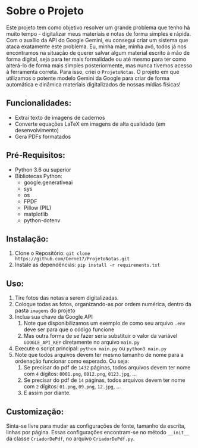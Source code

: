 # Sobre o Projeto
Este projeto tem como objetivo resolver um grande problema que 
tenho há muito tempo - digitalizar meus materiais e notas de
forma simples e rápida. 
Com o auxílio da API do Google Gemini, eu consegui criar um 
sistema que ataca exatamente este problema.
Eu, minha mãe, minha avó, todos já nos encontramos na situação
de querer salvar algum material escrito à mão de forma digital,
seja para ter mais formalidade ou até mesmo para ter como alterá-lo
de forma mais simples posteriormente, mas nunca tivemos acesso à
ferramenta correta. 
Para isso, criei o `ProjetoNotas`. O projeto em que utilizamos o
potente modelo Gemini da Google para criar de forma automática e
dinâmica materiais digitalizados de nossas mídias físicas!


## Funcionalidades:
- Extrai texto de imagens de cadernos
- Converte equações LaTeX em imagens de alta qualidade (em desenvolvimento)
- Gera PDFs formatados

## Pré-Requisitos:
- Python 3.6 ou superior
- Bibliotecas Python:
    - google.generativeai
    - sys
    - os
    - FPDF
    - Pillow (PIL)
    - matplotlib
    - python-dotenv


## Instalação:
1. Clone o Repositório: `git clone https://github.com/Cerne17/ProjetoNotas.git`
2. Instale as dependências: `pip install -r requirements.txt`

## Uso:
1. Tire fotos das notas a serem digitalizadas.
2. Coloque todas as fotos, organizando-as por ordem numérica, dentro da pasta `imagens` do projeto
3. Inclua sua chave da Google API
    1. Note que disponibilizamos um exemplo de como seu arquivo `.env` deve ser para que o código funcione
    2. Mas outra forma de se fazer seria substituir o valor da variável `GOOGLE_API_KEY` diretamente no arquivo `main.py` 
3. Execute o script principal: `python main.py` ou `python3 main.py`
4. Note que todos arquivos devem ter mesmo tamanho de nome para a ordenação funcionar como esperado. Ou seja:
    1. Se precisar do pdf de `1432` páginas, todos arquivos devem ter nome com `4` dígitos: `0001.png`, `0012.png`, `0123.jpg`, ...
    2. Se precisar do pdf de `14` páginas, todos arquivos devem ter nome com `2` dígitos: `01.png`, `09.png`, `12.jpg`, ...
    3. E assim por diante.

## Customização: 
Sinta-se livre para mudar as configurações de fonte, tamanho da escrita, linhas por página.
Essas configurações encontram-se no método `__init__` da classe `CriadorDePdf`, no arquivo
`CriadorDePdf.py`.
